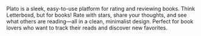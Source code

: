 Plato is a sleek, easy-to-use platform for rating and reviewing books. Think Letterboxd, but for books! Rate with stars, share your thoughts, and see what others are reading—all in a clean, minimalist design. Perfect for book lovers who want to track their reads and discover new favorites.

